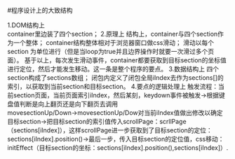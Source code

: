 #程序设计上的大致结构

1.DOM结构上	
container里边装了四个section；
2.原理上
结构上，container与四个section作为一个整体；
container结构整体相对于浏览器窗口做css滑动；
滑动以每个section 为单位进行（但是当loop为true并且边界操作时就要一次滑过多个页面）。
基于以上，每次发生滑动事件，container都要获取到目标section的坐标值进行定位，然后才能发生移动。这一条是整个程序的要点。
3.数据结构上
四个section构成了sections数组；
闭包内定义了闭包全局iIndex去作为sections[]的索引，以获取到当前section和目标section。
4.要点的逻辑处理上
触发流程：当前section页面，当前页面索引iIndex，然后某刻，keydown事件被触发→根据键盘值判断是向上翻页还是向下翻页去调用movesectionUp/Down→movesectionUp/Dow对当前iIndex值做出修改以确定目标section→把目标section的索引值传入scrollPage：scrllPage（sections[iIndex]），这样scrollPage进一步获取到了目标section的定位：sections[iIndex].position()→最后一步，传入目标section的定位值，css移动：initEffect（目标section的坐标：sections[iIndex].position(),sections[iIndex]）.
